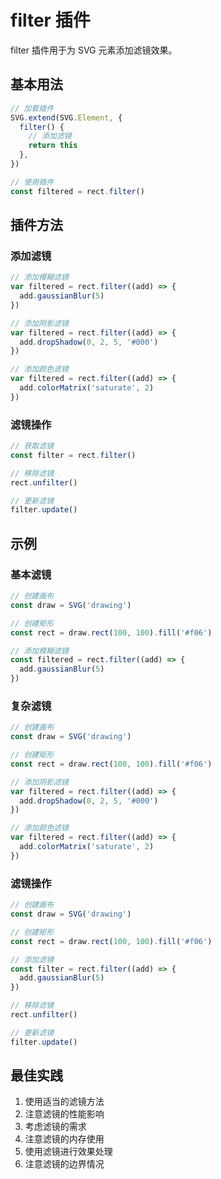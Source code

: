 # filter 插件

filter 插件用于为 SVG 元素添加滤镜效果。

## 基本用法

```ts
// 加载插件
SVG.extend(SVG.Element, {
  filter() {
    // 添加滤镜
    return this
  },
})

// 使用插件
const filtered = rect.filter()
```

## 插件方法

### 添加滤镜

```ts
// 添加模糊滤镜
var filtered = rect.filter((add) => {
  add.gaussianBlur(5)
})

// 添加阴影滤镜
var filtered = rect.filter((add) => {
  add.dropShadow(0, 2, 5, '#000')
})

// 添加颜色滤镜
var filtered = rect.filter((add) => {
  add.colorMatrix('saturate', 2)
})
```

### 滤镜操作

```ts
// 获取滤镜
const filter = rect.filter()

// 移除滤镜
rect.unfilter()

// 更新滤镜
filter.update()
```

## 示例

### 基本滤镜

```ts
// 创建画布
const draw = SVG('drawing')

// 创建矩形
const rect = draw.rect(100, 100).fill('#f06')

// 添加模糊滤镜
const filtered = rect.filter((add) => {
  add.gaussianBlur(5)
})
```

### 复杂滤镜

```ts
// 创建画布
const draw = SVG('drawing')

// 创建矩形
const rect = draw.rect(100, 100).fill('#f06')

// 添加阴影滤镜
var filtered = rect.filter((add) => {
  add.dropShadow(0, 2, 5, '#000')
})

// 添加颜色滤镜
var filtered = rect.filter((add) => {
  add.colorMatrix('saturate', 2)
})
```

### 滤镜操作

```ts
// 创建画布
const draw = SVG('drawing')

// 创建矩形
const rect = draw.rect(100, 100).fill('#f06')

// 添加滤镜
const filter = rect.filter((add) => {
  add.gaussianBlur(5)
})

// 移除滤镜
rect.unfilter()

// 更新滤镜
filter.update()
```

## 最佳实践

1. 使用适当的滤镜方法
2. 注意滤镜的性能影响
3. 考虑滤镜的需求
4. 注意滤镜的内存使用
5. 使用滤镜进行效果处理
6. 注意滤镜的边界情况
